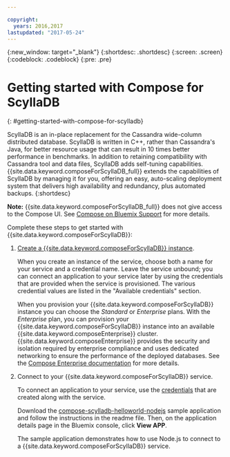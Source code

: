 ```yaml
---

copyright:
  years: 2016,2017
lastupdated: "2017-05-24"
---
```


{:new_window: target="_blank"}
{:shortdesc: .shortdesc}
{:screen: .screen}
{:codeblock: .codeblock}
{:pre: .pre}

# Getting started with Compose for ScyllaDB
{: #getting-started-with-compose-for-scylladb}

ScyllaDB is an in-place replacement for the Cassandra wide-column distributed database. ScyllaDB is written in C++, rather than Cassandra's Java, for better resource usage that can result in 10 times better performance in benchmarks. In addition to retaining compatibility with Cassandra tool and data files, ScyllaDB adds self-tuning capabilities. {{site.data.keyword.composeForScyllaDB_full}} extends the capabilities of ScyllaDB by managing it for you, offering an easy, auto-scaling deployment system that delivers high availability and redundancy, plus automated backups.
{:shortdesc}

**Note:** {{site.data.keyword.composeForScyllaDB_full}} does not give access to the Compose UI. See [Compose on Bluemix Support](https://help.compose.com/docs/bluemix-compose-support) for more details.

Complete these steps to get started with {{site.data.keyword.composeForScyllaDB}}:

1. [Create a {{site.data.keyword.composeForScyllaDB}} instance](https://console.ng.bluemix.net/catalog/services/compose-for-scylladb/).

   When you create an instance of the service, choose both a name for your service and a credential name. Leave the service unbound; you can connect an application to your service later by using the credentials that are provided when the service is provisioned. The various credential values are listed in the "Available credentials" section.

   When you provision your {{site.data.keyword.composeForScyllaDB}} instance you can choose the *Standard* or *Enterprise* plans. With the *Enterprise* plan, you can provision your {{site.data.keyword.composeForScyllaDB}} instance into an available {{site.data.keyword.composeEnterprise}} cluster. {{site.data.keyword.composeEnterprise}} provides the security and isolation required by enterprise compliance and uses dedicated networking to ensure the performance of the deployed databases. See the [Compose Enterprise documentation](../ComposeEnterprise/index.html) for more details.

2. Connect to your {{site.data.keyword.composeForScyllaDB}} service.

   To connect an application to your service, use the [credentials](./credentials.html) that are created along with the service.

   Download the [compose-scylladb-helloworld-nodejs](https://github.com/IBM-Bluemix/compose-scylladb-helloworld-nodejs) sample application and follow the instructions in the readme file. Then, on the application details page in the Bluemix console, click **View APP**.

   The sample application demonstrates how to use Node.js to connect to a {{site.data.keyword.composeForScyllaDB}} service.
